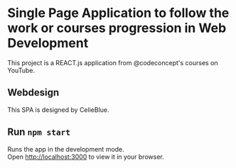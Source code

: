# Single Page Application to follow the work or courses progression in Web Development

This project is a REACT.js application from @codeconcept's courses on YouTube.

## Webdesign

This SPA is designed by CelieBlue.

## Run `npm start`

Runs the app in the development mode.\
Open [http://localhost:3000](http://localhost:3000) to view it in your browser.
